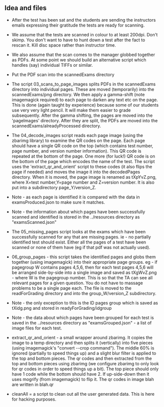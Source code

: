 ## Idea and files
* After the test has been sat and the students are sending the instructors emails expressing their gratitude the tests are ready for scanning.
* We assume that the tests are scanned in colour to at least 200dpi. Don't skimp. You don't want to have to hunt down a test after the fact to rescan it. Kill disc space rather than instructor time.
* We also assume that the scan comes to the manager globbed together as PDFs. At some point we should build an alternative script which handles (say) individual TIFFs or similar.
* Put the PDF scan into the scannedExams directory
* The script 03_scans_to_page_images splits PDFs in the scannedExams directory into individual pages. These are moved (temporarily) into the scannedExams/png directory. We then apply a gamma-shift (note imagemagick required) to each page to darken any text etc on the page. This is done (again taught by experience) because some of our students use very very light pencil. It will make them easier to grade subsequently.  After the gamma shifting, the pages are moved into the 'pageImages' directory. After they are split, the PDFs are moved into the scannedExams/alreadyProcessed directory.
* The 04_decode_images script reads each page image (using the zbarimg library) to examine the QR codes on the page. Each page should have a single QR code on the top (which contains test number, page number, and version number information). This QR code is repeated at the bottom of the page. One more (for luck!) QR code is on the bottom of the page which encodes the name of the test. The script uses the 'extract_qr_and_orient' script to these codes (it also flips the page if needed) and moves the image it into the decodedPages directory. When it is moved, the page image is renamed as tXpYvZ.png, where X=test number,Y=page number and Z=version number. It is also put into a subdirectory page_Y/version_Z.
 * Note - as each page is identified it is compared with the data in examsProduced.json to make sure it matches.
 * Note - the information about which pages have been successfully scanned and identified is stored in the ../resources directory as "examsScanned.json"

* The 05_missing_pages script looks at the exams which have been successfully scanned for any that are missing pages. ie - no partially identified test should exist. Either all the pages of a test have been scanned or none of them have (eg if that pdf was not actually used).

* 06_group_pages - this script takes the identified pages and globs them together (using imagemagick) into their appropriate page groups. eg - if pagegroup W contains pages 4,5,6, then for each test pages 4,5,6 will be arranged side-by-side into a single image and saved as tXgWvZ.png - where W is the pagegroup number. This is so that the TA can see all relevant pages for a given question. You do not have to massage problems to be a single page each. The file is moved to the readForGrading directory and into the group_W/version_Z subdirectory.
 * Note - the only exception to this is the ID pages group which is saved as tXidg.png and stored in readyForGrading/idgroup
 * Note - the data about which pages have been grouped for each test is saved in the ../resources directory as "examsGrouped.json" - a list of image files for each test.

* extract_qr_and_orient - a small wrapper around zbarimg. It copies the image to a temp directory and then splits it (vertically) into five pieces (using imagemagick's "convert --crop command"). The middle 60% is ignored (partially to speed things up) and a slight blur filter is applied to the top and bottom pieces. The qr codes and then extracted from the top and bottom pieces using zbarimg (we configure zbarimg to only look for qr codes in order to speed things up a bit). The top piece should only have 1 code while the bottom should have 2. If up-side-down then it uses mogrify (from imagemagick) to flip it. The qr codes in image blah are written in blah.qr

* cleanAll = a script to clean out all the user generated data. This is here for hacking purposes.
